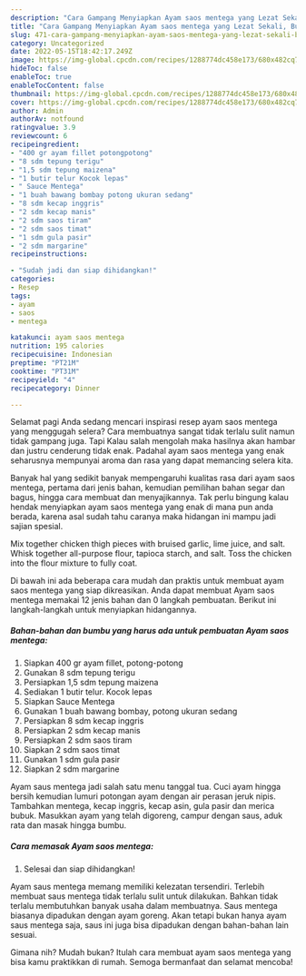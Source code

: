 ```yaml
---
description: "Cara Gampang Menyiapkan Ayam saos mentega yang Lezat Sekali, Buat Buka Puasa}"
title: "Cara Gampang Menyiapkan Ayam saos mentega yang Lezat Sekali, Buat Buka Puasa}"
slug: 471-cara-gampang-menyiapkan-ayam-saos-mentega-yang-lezat-sekali-buat-buka-puasa
category: Uncategorized
date: 2022-05-15T18:42:17.249Z
image: https://img-global.cpcdn.com/recipes/1288774dc458e173/680x482cq70/ayam-saos-mentega-foto-resep-utama.jpg
hideToc: false
enableToc: true
enableTocContent: false
thumbnail: https://img-global.cpcdn.com/recipes/1288774dc458e173/680x482cq70/ayam-saos-mentega-foto-resep-utama.jpg
cover: https://img-global.cpcdn.com/recipes/1288774dc458e173/680x482cq70/ayam-saos-mentega-foto-resep-utama.jpg
author: Admin
authorAv: notfound
ratingvalue: 3.9
reviewcount: 6
recipeingredient:
- "400 gr ayam fillet potongpotong"
- "8 sdm tepung terigu"
- "1,5 sdm tepung maizena"
- "1 butir telur Kocok lepas"
- " Sauce Mentega"
- "1 buah bawang bombay potong ukuran sedang"
- "8 sdm kecap inggris"
- "2 sdm kecap manis"
- "2 sdm saos tiram"
- "2 sdm saos timat"
- "1 sdm gula pasir"
- "2 sdm margarine"
recipeinstructions:

- "Sudah jadi dan siap dihidangkan!"
categories:
- Resep
tags:
- ayam
- saos
- mentega

katakunci: ayam saos mentega 
nutrition: 195 calories
recipecuisine: Indonesian
preptime: "PT21M"
cooktime: "PT31M"
recipeyield: "4"
recipecategory: Dinner

---
```



Selamat pagi Anda sedang mencari inspirasi resep ayam saos mentega yang menggugah selera? Cara membuatnya sangat tidak terlalu sulit namun tidak gampang juga. Tapi Kalau salah mengolah maka hasilnya akan hambar dan justru cenderung tidak enak. Padahal ayam saos mentega yang enak seharusnya mempunyai aroma dan rasa yang dapat memancing selera kita.


Banyak hal yang sedikit banyak mempengaruhi kualitas rasa dari ayam saos mentega, pertama dari jenis bahan, kemudian pemilihan bahan segar dan bagus, hingga cara membuat dan menyajikannya. Tak perlu bingung kalau hendak menyiapkan ayam saos mentega yang enak di mana pun anda berada, karena asal sudah tahu caranya maka hidangan ini mampu jadi sajian spesial.

Mix together chicken thigh pieces with bruised garlic, lime juice, and salt. Whisk together all-purpose flour, tapioca starch, and salt. Toss the chicken into the flour mixture to fully coat.


Di bawah ini ada beberapa cara mudah dan praktis untuk membuat ayam saos mentega yang siap dikreasikan. Anda dapat membuat Ayam saos mentega memakai 12 jenis bahan dan 0 langkah pembuatan. Berikut ini langkah-langkah untuk menyiapkan hidangannya.

<!--inarticleads1-->

##### Bahan-bahan dan bumbu yang harus ada untuk pembuatan Ayam saos mentega:

1. Siapkan 400 gr ayam fillet, potong-potong
1. Gunakan 8 sdm tepung terigu
1. Persiapkan 1,5 sdm tepung maizena
1. Sediakan 1 butir telur. Kocok lepas
1. Siapkan  Sauce Mentega
1. Gunakan 1 buah bawang bombay, potong ukuran sedang
1. Persiapkan 8 sdm kecap inggris
1. Persiapkan 2 sdm kecap manis
1. Persiapkan 2 sdm saos tiram
1. Siapkan 2 sdm saos timat
1. Gunakan 1 sdm gula pasir
1. Siapkan 2 sdm margarine


Ayam saus mentega jadi salah satu menu tanggal tua. Cuci ayam hingga bersih kemudian lumuri potongan ayam dengan air perasan jeruk nipis. Tambahkan mentega, kecap inggris, kecap asin, gula pasir dan merica bubuk. Masukkan ayam yang telah digoreng, campur dengan saus, aduk rata dan masak hingga bumbu. 

<!--inarticleads2-->

##### Cara memasak Ayam saos mentega:


1. Selesai dan siap dihidangkan!

Ayam saus mentega memang memiliki kelezatan tersendiri. Terlebih membuat saus mentega tidak terlalu sulit untuk dilakukan. Bahkan tidak terlalu membutuhkan banyak usaha dalam membuatnya. Saus mentega biasanya dipadukan dengan ayam goreng. Akan tetapi bukan hanya ayam saus mentega saja, saus ini juga bisa dipadukan dengan bahan-bahan lain sesuai. 

Gimana nih? Mudah bukan? Itulah cara membuat ayam saos mentega yang bisa kamu praktikkan di rumah. Semoga bermanfaat dan selamat mencoba!
